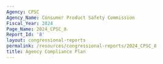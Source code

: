 ```yaml
---
Agency: CPSC
Agency_Name: Consumer Product Safety Commission
Fiscal_Year: 2024
Page_Name: 2024_CPSC_8
Report_Id: '8'
layout: congressional-reports
permalink: /resources/congressional-reports/2024_CPSC_8
title: Agency Compliance Plan
---
```

